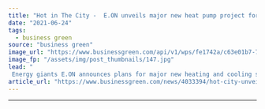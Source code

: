 ```yaml
---
title: "Hot in The City -  E.ON unveils major new heat pump project for the City of London"
date: "2021-06-24"
tags: 
  - business green
source: "business green"
image_url: "https://www.businessgreen.com/api/v1/wps/fe1742a/c63e01b7-7bd2-48e5-8336-26bd784a57b3/1/Michael-Lewis-EON-185x114.jpg"
image_fp: "/assets/img/post_thumbnails/147.jpg"
lead: "
 Energy giants E.ON announces plans for major new heating and cooling system designed to help the Square Mile deliver on its goal of net zero emissions by 2040 ..."
article_url: "https://www.businessgreen.com/news/4033394/hot-city-unveils-major-heat-pump-project-city-london"
---
```


---
